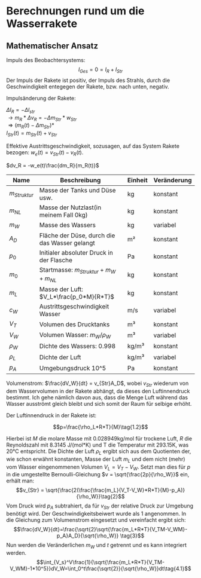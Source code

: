 # Berechnungen rund um die Wasserrakete

## Mathematischer Ansatz

Impuls des Beobachtersystems:
$$I_{Ges} = 0 = I_R + I_{Str}\tag{1}$$
Der Impuls der Rakete ist positiv, der Impuls des Strahls, durch die Geschwindigkeit entegegen der Rakete, bzw. nach unten, negativ.

Impulsänderung der Rakete:

$\Delta I_R = -\Delta I_{str}$  
$\rightarrow m_R*\Delta v_R = -\Delta m_{Str}*w_{Str}$  
$\Rightarrow (m_R(t) - \Delta m_{Str})*$  
$I_{Str}(t) = m_{Str}(t) + v_{Str}$

Effektive Austrittsgeschwindigkeit, sozusagen, auf das System Rakete bezogen: $w_e(t) = v_{Str}(t) - v_R(t)$.

$dv_R = -w_e(t)\frac{dm_R}{m_R(t)}$

| Name | Beschreibung | Einheit | Veränderung |
| - | - | - | - |
| $m_{Struktur}$ | Masse der Tanks und Düse usw. | kg | konstant |  
| $m_{NL}$       | Masse der Nutzlast(in meinem Fall 0kg) | kg | konstant |
| $m_W$ | Masse des Wassers | kg | variabel |
| $A_D$ | Fläche der Düse, durch die das Wasser gelangt | m² | konstant |
| $p_0$ | Initialer absoluter Druck in der Flasche | Pa | konstant |
| $m_0$ | Startmasse: $m_{Struktur} + m_W + m_{NL}$ | kg | konstant |
| $m_L$ | Masse der Luft: $V_L*\frac{p_0*M}{R*T}$ | kg | konstant |
| $c_W$ | Austrittsgeschwindigkeit Wasser | m/s | variabel |
| $V_T$   | Volumen des Drucktanks | m³ | konstant |
| $V_W$   | Volumen Wasser: $m_W/\rho_W$ | m³ | variabel |
| $\rho_W$ | Dichte des Wassers: 0.998 | kg/m³ | konstant |
| $\rho_L$ | Dichte der Luft | kg/m³ | variabel |
| $p_A$ | Umgebungsdruck 10^5 | Pa | konstant |
<!-- Düsenkoeffizienten? -->

Volumenstrom: $\frac{dV_W}{dt} = v_{Str}A_D$, wobei $v_{Str}$ wiederum von dem Wasservolumen in der Rakete abhängt, da dieses den Luftinnendruck bestimmt. Ich gehe nämlich davon aus, dass die Menge Luft während das Wasser ausströmt gleich bleibt und sich somit der Raum für selbige erhöht.

Der Luftinnendruck in der Rakete ist:

$$p=\frac{\rho_L*R*T}{M}\tag{1.2}$$

Hierbei ist $M$ die molare Masse mit 0.028949kg/mol für trockene Luft, $R$ die Reynoldszahl mit 8.3145 J/(mol*K) und T die Temperatur mit 293.15K, was  20°C entspricht.
Die Dichte der Luft $\rho_L$ ergibt sich aus dem Quotienten der, wie schon erwähnt konstanten, Masse der Luft $m_L$ und dem nicht (mehr) vom Wasser eingenommenen Volumen $V_L = V_T - V_W$. Setzt man dies für $p$ in die umgestellte Bernoulli-Gleichung $v = \sqrt{\frac{2p}{\rho_W}}$ ein, erhält man:
$$v_{Str} = \sqrt{\frac{2(\frac{\frac{m_L}{V_T-V_W}*R*T}{M}-p_A)}{\rho_W}}\tag{2}$$
Vom Druck wird $p_A$ subtrahiert, da für $v_{Str}$ der relative Druck zur Umgebung benötigt wird. Der Geschwindigkeitsbeiwert wurde als 1 angenommen.
In die Gleichung zum Volumenstrom eingesetzt und vereinfacht ergibt sich:
$$\frac{dV_W}{dt}=\frac{\sqrt{2}\sqrt{\frac{m_L*R*T}{V_TM-V_WM}-p_A}A_D}{\sqrt{\rho_W}} \tag{3}$$
Nun werden die Veränderlichen $m_W$ und $t$ getrennt und es kann integriert werden.
$$\int_{V_s}^V\frac{1}{\sqrt{\frac{m_L*R*T}{V_TM-V_WM}-1*10^5}}dV_W=\int_0^t\frac{\sqrt{2}}{\sqrt{\rho_W}}dt\tag{4.1}$$
